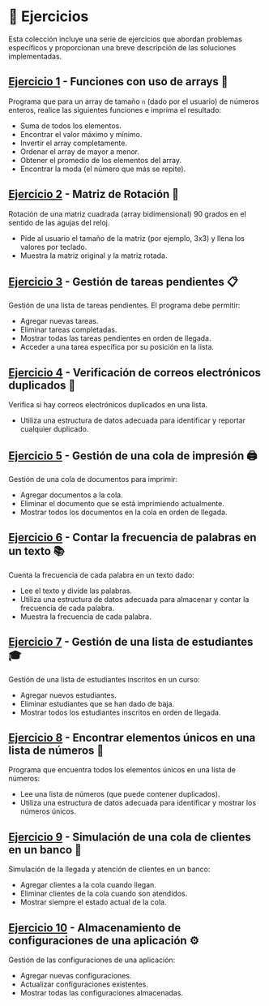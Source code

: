 # 📘 Ejercicios

Esta colección incluye una serie de ejercicios que abordan problemas específicos y proporcionan una breve descripción de las soluciones implementadas.

## [Ejercicio 1](Ejercicio1.java) - Funciones con uso de arrays 🧮
Programa que para un array de tamaño `n` (dado por el usuario) de números enteros, realice las siguientes funciones e imprima el resultado:
- Suma de todos los elementos.
- Encontrar el valor máximo y mínimo.
- Invertir el array completamente.
- Ordenar el array de mayor a menor.
- Obtener el promedio de los elementos del array.
- Encontrar la moda (el número que más se repite).

## [Ejercicio 2](Ejercicio2.java) - Matriz de Rotación 🔄
Rotación de una matriz cuadrada (array bidimensional) 90 grados en el sentido de las agujas del reloj.
- Pide al usuario el tamaño de la matriz (por ejemplo, 3x3) y llena los valores por teclado.
- Muestra la matriz original y la matriz rotada.

## [Ejercicio 3](Ejercicio3.java) - Gestión de tareas pendientes 📋
Gestión de una lista de tareas pendientes. El programa debe permitir:
- Agregar nuevas tareas.
- Eliminar tareas completadas.
- Mostrar todas las tareas pendientes en orden de llegada.
- Acceder a una tarea específica por su posición en la lista.

## [Ejercicio 4](Ejercicio4.java) - Verificación de correos electrónicos duplicados 📧
Verifica si hay correos electrónicos duplicados en una lista.
- Utiliza una estructura de datos adecuada para identificar y reportar cualquier duplicado.

## [Ejercicio 5](Ejercicio5.java) - Gestión de una cola de impresión 🖨️
Gestión de una cola de documentos para imprimir:
- Agregar documentos a la cola.
- Eliminar el documento que se está imprimiendo actualmente.
- Mostrar todos los documentos en la cola en orden de llegada.

## [Ejercicio 6](Ejercicio6.java) - Contar la frecuencia de palabras en un texto 📚
Cuenta la frecuencia de cada palabra en un texto dado:
- Lee el texto y divide las palabras.
- Utiliza una estructura de datos adecuada para almacenar y contar la frecuencia de cada palabra.
- Muestra la frecuencia de cada palabra.

## [Ejercicio 7](Ejercicio7.java) - Gestión de una lista de estudiantes 🎓
Gestión de una lista de estudiantes inscritos en un curso:
- Agregar nuevos estudiantes.
- Eliminar estudiantes que se han dado de baja.
- Mostrar todos los estudiantes inscritos en orden de llegada.

## [Ejercicio 8](Ejercicio8.java) - Encontrar elementos únicos en una lista de números 🔢
Programa que encuentra todos los elementos únicos en una lista de números:
- Lee una lista de números (que puede contener duplicados).
- Utiliza una estructura de datos adecuada para identificar y mostrar los números únicos.

## [Ejercicio 9](Ejercicio9.java) - Simulación de una cola de clientes en un banco 🏦
Simulación de la llegada y atención de clientes en un banco:
- Agregar clientes a la cola cuando llegan.
- Eliminar clientes de la cola cuando son atendidos.
- Mostrar siempre el estado actual de la cola.

## [Ejercicio 10](Ejercicio10.java) - Almacenamiento de configuraciones de una aplicación ⚙️
Gestión de las configuraciones de una aplicación:
- Agregar nuevas configuraciones.
- Actualizar configuraciones existentes.
- Mostrar todas las configuraciones almacenadas.
